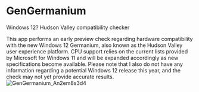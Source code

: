 # GenGermanium
Windows 12? Hudson Valley compatibility checker

This app performs an early preview check regarding hardware compatibility with the new Windows 12 Germanium, also known as the Hudson Valley user experience platform. CPU support relies on the current lists provided by Microsoft for Windows 11 and will be expanded accordingly as new specifications become available. Please note that I also do not have any information regarding a potential Windows 12 release this year, and the check may not yet provide accurate results.
![GenGermanium_An2em8s3d4](https://github.com/builtbybel/GenGermanium/assets/57478606/b120d0d2-b940-4c4a-8150-bf420355ea99)
